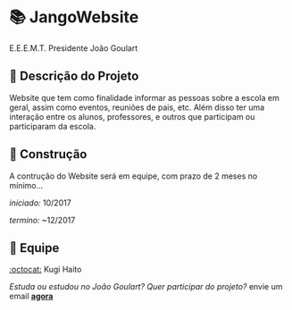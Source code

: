 # :books: JangoWebsite
E.E.E.M.T. Presidente João Goulart

## :pencil: Descrição do Projeto

Website que tem como finalidade informar as pessoas sobre a escola em geral, assim como eventos, reuniões de pais, etc.
Além disso ter uma interação entre os alunos, professores, e outros que participam ou participaram da escola.

## :hammer: Construção

A contrução do Website será em equipe, com prazo de 2 meses no mínimo...

_iniciado:_ 10/2017

_termino:_  ~12/2017

## :busts_in_silhouette: Equipe

[:octocat:](http://github.com/KugiHaito "Ver Perfil") Kugi Haito

_Estuda ou estudou no João Goulart? Quer participar do projeto?_ envie um email [**agora**](mailto:kugihaito99@gmail.com)
